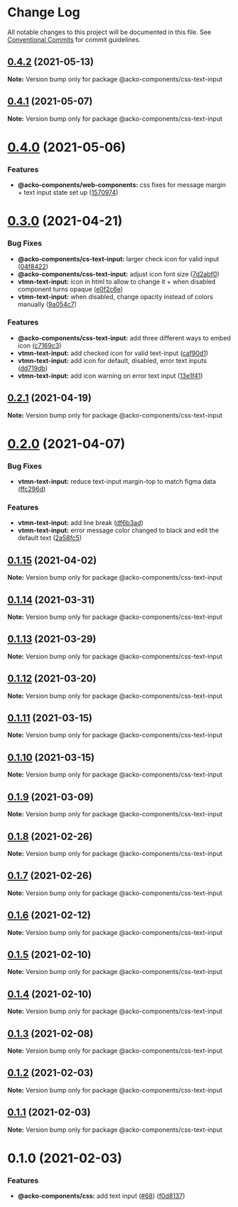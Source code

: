# Change Log

All notable changes to this project will be documented in this file.
See [Conventional Commits](https://conventionalcommits.org) for commit guidelines.

## [0.4.2](https://github.com/Decathlon/vitamin-web/compare/@acko-components/css-text-input@0.4.1...@acko-components/css-text-input@0.4.2) (2021-05-13)

**Note:** Version bump only for package @acko-components/css-text-input





## [0.4.1](https://github.com/Decathlon/vitamin-web/compare/@acko-components/css-text-input@0.4.0...@acko-components/css-text-input@0.4.1) (2021-05-07)

**Note:** Version bump only for package @acko-components/css-text-input





# [0.4.0](https://github.com/Decathlon/vitamin-web/compare/@acko-components/css-text-input@0.3.0...@acko-components/css-text-input@0.4.0) (2021-05-06)


### Features

* **@acko-components/web-components:** css fixes for message margin + text input state set up ([1570974](https://github.com/Decathlon/vitamin-web/commit/15709740360dbd5f34d8cc89575e9539d5495b6c))





# [0.3.0](https://github.com/Decathlon/vitamin-web/compare/@acko-components/css-text-input@0.2.1...@acko-components/css-text-input@0.3.0) (2021-04-21)


### Bug Fixes

* **@acko-components/cs-text-input:** larger check icon for valid input ([04f8422](https://github.com/Decathlon/vitamin-web/commit/04f842299c04aa9b1184ad67765a051cffac9eb7))
* **@acko-components/css-text-input:** adjust icon font size ([7d2abf0](https://github.com/Decathlon/vitamin-web/commit/7d2abf06929193856c88cd51833bda9ddebd69a1))
* **vtmn-text-input:** icon in html to allow to change it + when disabled component turns opaque ([e0f2c6e](https://github.com/Decathlon/vitamin-web/commit/e0f2c6ec1d5e8630f3e0b061c6d1ce7055da5e6d))
* **vtmn-text-input:** when disabled, change opacity instead of colors manually ([9a054c7](https://github.com/Decathlon/vitamin-web/commit/9a054c744e90300752ce6cedf21f8cd64eea9df3))


### Features

* **@acko-components/css-text-input:** add three different ways to embed icon ([c7169c3](https://github.com/Decathlon/vitamin-web/commit/c7169c33b30a406193911bee670e877b65f1efb0))
* **vtmn-text-input:** add checked icon for valid text-input ([caf90d1](https://github.com/Decathlon/vitamin-web/commit/caf90d1e91cb1f5827eb5fdfd57248b47e20632f))
* **vtmn-text-input:** add icon for default, disabled, error text inputs ([dd719db](https://github.com/Decathlon/vitamin-web/commit/dd719db186c5e2a2670a25bbf13787f0d3039860))
* **vtmn-text-input:** add icon warning on error text input ([13e1f41](https://github.com/Decathlon/vitamin-web/commit/13e1f41ae9df85a941f684c4da378d157a508cd9))





## [0.2.1](https://github.com/Decathlon/vitamin-web/compare/@acko-components/css-text-input@0.2.0...@acko-components/css-text-input@0.2.1) (2021-04-19)

**Note:** Version bump only for package @acko-components/css-text-input





# [0.2.0](https://github.com/Decathlon/vitamin-web/compare/@acko-components/css-text-input@0.1.15...@acko-components/css-text-input@0.2.0) (2021-04-07)


### Bug Fixes

* **vtmn-text-input:** reduce text-input margin-top to match figma data ([ffc296d](https://github.com/Decathlon/vitamin-web/commit/ffc296d3821c84a84d393ee6c6f9ef15ae9bae47))


### Features

* **vtmn-text-input:** add line break ([df6b3ad](https://github.com/Decathlon/vitamin-web/commit/df6b3ad08b8aea09a9424a56d78f5eca00f7638a))
* **vtmn-text-input:** error message color changed to black and edit the default text ([2a58fc5](https://github.com/Decathlon/vitamin-web/commit/2a58fc51ba26c447893de0248682c7f1260800bf))





## [0.1.15](https://github.com/Decathlon/vitamin-web/compare/@acko-components/css-text-input@0.1.14...@acko-components/css-text-input@0.1.15) (2021-04-02)

**Note:** Version bump only for package @acko-components/css-text-input





## [0.1.14](https://github.com/Decathlon/vitamin-web/compare/@acko-components/css-text-input@0.1.13...@acko-components/css-text-input@0.1.14) (2021-03-31)

**Note:** Version bump only for package @acko-components/css-text-input





## [0.1.13](https://github.com/Decathlon/vitamin-web/compare/@acko-components/css-text-input@0.1.12...@acko-components/css-text-input@0.1.13) (2021-03-29)

**Note:** Version bump only for package @acko-components/css-text-input





## [0.1.12](https://github.com/Decathlon/vitamin-web/compare/@acko-components/css-text-input@0.1.11...@acko-components/css-text-input@0.1.12) (2021-03-20)

**Note:** Version bump only for package @acko-components/css-text-input





## [0.1.11](https://github.com/Decathlon/vitamin-web/compare/@acko-components/css-text-input@0.1.10...@acko-components/css-text-input@0.1.11) (2021-03-15)

**Note:** Version bump only for package @acko-components/css-text-input





## [0.1.10](https://github.com/Decathlon/vitamin-web/compare/@acko-components/css-text-input@0.1.9...@acko-components/css-text-input@0.1.10) (2021-03-15)

**Note:** Version bump only for package @acko-components/css-text-input





## [0.1.9](https://github.com/Decathlon/vitamin-web/compare/@acko-components/css-text-input@0.1.8...@acko-components/css-text-input@0.1.9) (2021-03-09)

**Note:** Version bump only for package @acko-components/css-text-input





## [0.1.8](https://github.com/Decathlon/vitamin-web/compare/@acko-components/css-text-input@0.1.7...@acko-components/css-text-input@0.1.8) (2021-02-26)

**Note:** Version bump only for package @acko-components/css-text-input





## [0.1.7](https://github.com/Decathlon/vitamin-web/compare/@acko-components/css-text-input@0.1.6...@acko-components/css-text-input@0.1.7) (2021-02-26)

**Note:** Version bump only for package @acko-components/css-text-input





## [0.1.6](https://github.com/Decathlon/vitamin-web/compare/@acko-components/css-text-input@0.1.5...@acko-components/css-text-input@0.1.6) (2021-02-12)

**Note:** Version bump only for package @acko-components/css-text-input





## [0.1.5](https://github.com/Decathlon/vitamin-web/compare/@acko-components/css-text-input@0.1.4...@acko-components/css-text-input@0.1.5) (2021-02-10)

**Note:** Version bump only for package @acko-components/css-text-input





## [0.1.4](https://github.com/Decathlon/vitamin-web/compare/@acko-components/css-text-input@0.1.3...@acko-components/css-text-input@0.1.4) (2021-02-10)

**Note:** Version bump only for package @acko-components/css-text-input





## [0.1.3](https://github.com/Decathlon/vitamin-web/compare/@acko-components/css-text-input@0.1.2...@acko-components/css-text-input@0.1.3) (2021-02-08)

**Note:** Version bump only for package @acko-components/css-text-input





## [0.1.2](https://github.com/Decathlon/vitamin-web/compare/@acko-components/css-text-input@0.1.1...@acko-components/css-text-input@0.1.2) (2021-02-03)

**Note:** Version bump only for package @acko-components/css-text-input





## [0.1.1](https://github.com/Decathlon/vitamin-web/compare/@acko-components/css-text-input@0.1.0...@acko-components/css-text-input@0.1.1) (2021-02-03)

**Note:** Version bump only for package @acko-components/css-text-input





# 0.1.0 (2021-02-03)


### Features

* **@acko-components/css:** add text input ([#68](https://github.com/Decathlon/vitamin-web/issues/68)) ([f0d8137](https://github.com/Decathlon/vitamin-web/commit/f0d8137e88d081f3f8195dc0ecbf802a350c6b0d))
